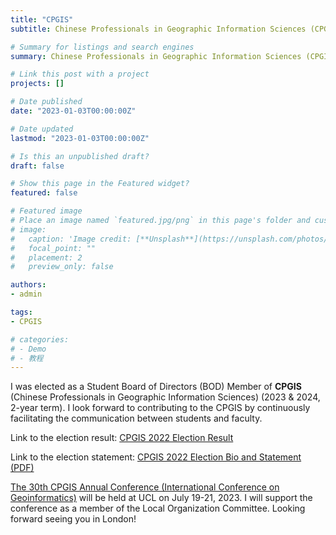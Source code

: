 ```yaml
---
title: "CPGIS"
subtitle: Chinese Professionals in Geographic Information Sciences (CPGIS)

# Summary for listings and search engines
summary: Chinese Professionals in Geographic Information Sciences (CPGIS)

# Link this post with a project
projects: []

# Date published
date: "2023-01-03T00:00:00Z"

# Date updated
lastmod: "2023-01-03T00:00:00Z"

# Is this an unpublished draft?
draft: false

# Show this page in the Featured widget?
featured: false

# Featured image
# Place an image named `featured.jpg/png` in this page's folder and customize its options here.
# image:
#   caption: 'Image credit: [**Unsplash**](https://unsplash.com/photos/CpkOjOcXdUY)'
#   focal_point: ""
#   placement: 2
#   preview_only: false

authors:
- admin

tags:
- CPGIS

# categories:
# - Demo
# - 教程
---
```




I was elected as a Student Board of Directors (BOD) Member of **CPGIS** (Chinese Professionals in Geographic Information Sciences) (2023 & 2024, 2-year term). I look forward to contributing to the CPGIS by continuously facilitating the communication between students and faculty. 

Link to the election result: [CPGIS 2022 Election Result](https://www.cpgis.org/News/ShowContent.aspx?ID=5078)

Link to the election statement: [CPGIS 2022 Election Bio and Statement (PDF)](https://www.cpgis.org/userfiles/file/2022_CPGIS_Election__Bio_Statement_update.pdf)



[The 30th CPGIS Annual Conference (International Conference on Geoinformatics)](https://www.cpgis.org/Conferences/ConferenceDefault.aspx?ID=2079) will be held at UCL on July 19-21, 2023. I will support the conference as a member of the Local Organization Committee. Looking forward seeing you in London! 

